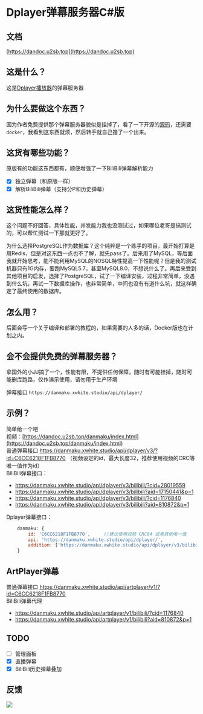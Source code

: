 # Dplayer弹幕服务器C#版

## 文档

[https://dandoc.u2sb.top](https://dandoc.u2sb.top)

## 这是什么？

这是[Dplayer播放器](https://github.com/MoePlayer/DPlayer)的弹幕服务器

## 为什么要做这个东西？

因为作者免费提供那个弹幕服务器貌似是挂掉了，看了一下开源的[源码](https://github.com/MoePlayer/DPlayer-node)，还需要`docker`，我看到这东西就烦，然后转手就自己撸了一个出来。

## 这货有哪些功能？

原版有的功能这东西都有，顺便增强了一下BiliBili弹幕解析能力

- [x] 独立弹幕（和原版一样）
- [x] 解析BiliBili弹幕（支持分P和历史弹幕）

## 这货性能怎么样？

这个问题不好回答，具体性能，并发能力我也没测试过，如果哪位老哥是搞测试的，可以帮忙测试一下那就更好了。

为什么选择PostgreSQL作为数据库？这个纯粹是一个练手的项目，最开始打算是用Redis，但是对这东西一点也不了解，就先pass了。后来用了MySQL，等后面我就开始思考，能不能利用MySQL的NOSQL特性提高一下性能呢？但是我的测试机器只有1G内存，要跑MySQL5.7，甚至MySQL8.0，不想说什么了。再后来受到其他项目的启发，选择了PostgreSQL，试了一下编译安装，过程非常简单，没遇到什么坑，再试一下数据库操作，也非常简单，中间也没有有道什么坑，就这样确定了最终使用的数据库。

## 怎么用？

后面会写一个关于编译和部署的教程的，如果需要的人多的话，Docker版也在计划之内。

## 会不会提供免费的弹幕服务器？

拿国外的小JJ搞了一个，性能有限，不提供任何保障，随时有可能挂掉，随时可能删库跑路，仅作演示使用，请勿用于生产环境

弹幕接口 `https://danmaku.xwhite.studio/api/dplayer/`

## 示例？

简单给一个吧   
视频：[https://dandoc.u2sb.top/danmaku/index.html](https://dandoc.u2sb.top/danmaku/index.html)   
普通弹幕接口 https://danmaku.xwhite.studio/api/dplayer/v3/?id=C6CC6218F1FB8770 （视频设定的id，最大长度32，推荐使用视频的CRC等唯一值作为id）  
BiliBili弹幕接口：  
- https://danmaku.xwhite.studio/api/dplayer/v3/bilibili/?cid=28019559
- https://danmaku.xwhite.studio/api/dplayer/v3/bilibili?aid=17150441&p=1
- https://danmaku.xwhite.studio/api/dplayer/v3/bilibili/?cid=1176840
- https://danmaku.xwhite.studio/api/dplayer/v3/bilibili?aid=810872&p=1

Dplayer弹幕接口：

```js
    danmaku: {
        id: 'C6CC6218F1FB8770',     //建议使用视频 CRC64 或者其他唯一值
        api: 'https://danmaku.xwhite.studio/api/dplayer/',
        addition: ['https://danmaku.xwhite.studio/api/dplayer/v3/bilibili?cid=cid']    //可使用 cid 或者aid + p作为参数，p 默认为1
    }
```

## ArtPlayer弹幕

普通弹幕接口 https://danmaku.xwhite.studio/api/artplayer/v1/?id=C6CC6218F1FB8770  
BiliBili弹幕代理  
- https://danmaku.xwhite.studio/api/artplayer/v1/bilibili/?cid=1176840
- https://danmaku.xwhite.studio/api/artplayer/v1/bilibili?aid=810872&p=1

## TODO

- [ ] 管理面板
- [x] 直播弹幕
- [x] BiliBili历史弹幕叠加

## 反馈

![](https://s2.ax1x.com/2020/02/14/1jAh1U.png)
